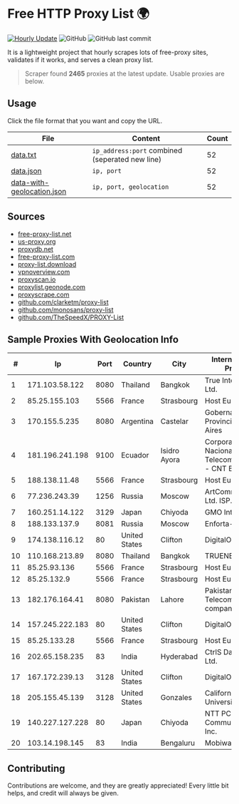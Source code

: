 
# Free HTTP Proxy List 🌍

[![Hourly Update](https://github.com/mertguvencli/http-proxy-list/actions/workflows/main.yml/badge.svg?branch=main)](https://github.com/mertguvencli/http-proxy-list/actions/workflows/main.yml)
![GitHub](https://img.shields.io/github/license/mertguvencli/http-proxy-list)
![GitHub last commit](https://img.shields.io/github/last-commit/mertguvencli/http-proxy-list)

It is a lightweight project that hourly scrapes lots of free-proxy sites, validates if it works, and serves a clean proxy list.


> Scraper found **2465** proxies at the latest update. Usable proxies are below.

## Usage

Click the file format that you want and copy the URL.


|File|Content|Count|
|----|-------|-----|
|[data.txt](https://raw.githubusercontent.com/mertguvencli/http-proxy-list/main/proxy-list/data.txt)|`ip_address:port` combined (seperated new line)|52|
|[data.json](https://raw.githubusercontent.com/mertguvencli/http-proxy-list/main/proxy-list/data.json)|`ip, port`|52|
|[data-with-geolocation.json](https://raw.githubusercontent.com/mertguvencli/http-proxy-list/main/proxy-list/data-with-geolocation.json)|`ip, port, geolocation`|52|

## Sources

* [free-proxy-list.net](https://free-proxy-list.net)
* [us-proxy.org](https://www.us-proxy.org)
* [proxydb.net](http://proxydb.net)
* [free-proxy-list.com](https://free-proxy-list.com/?page=&port=&type%5B%5D=http&type%5B%5D=https&up_time=0&search=Search)
* [proxy-list.download](https://www.proxy-list.download/HTTP)
* [vpnoverview.com](https://vpnoverview.com/privacy/anonymous-browsing/free-proxy-servers)
* [proxyscan.io](https://www.proxyscan.io)
* [proxylist.geonode.com](https://proxylist.geonode.com/api/proxy-list?limit=300&page=1&sort_by=lastChecked&sort_type=desc&protocols=http,https)
* [proxyscrape.com](https://api.proxyscrape.com/v2/?request=displayproxies&protocol=http&timeout=10000&country=all&ssl=all&anonymity=all)
* [github.com/clarketm/proxy-list](https://raw.githubusercontent.com/clarketm/proxy-list/master/proxy-list-raw.txt)
* [github.com/monosans/proxy-list](https://raw.githubusercontent.com/monosans/proxy-list/main/proxies/http.txt)
* [github.com/TheSpeedX/PROXY-List](https://raw.githubusercontent.com/TheSpeedX/PROXY-List/master/http.txt)


## Sample Proxies With Geolocation Info

|#|Ip|Port|Country|City|Internet Service Provider|
|-|--|----|-------|----|-------------------------|
|1|171.103.58.122|8080|Thailand|Bangkok|True Internet Co., Ltd.|
|2|85.25.155.103|5566|France|Strasbourg|Host Europe GmbH|
|3|170.155.5.235|8080|Argentina|Castelar|Gobernacion de la Provincia de Buenos Aires|
|4|181.196.241.198|9100|Ecuador|Isidro Ayora|Corporacion Nacional De Telecomunicaciones - CNT EP|
|5|188.138.11.48|5566|France|Strasbourg|Host Europe GmbH|
|6|77.236.243.39|1256|Russia|Moscow|ArtCommunications Ltd. ISP. Moscow|
|7|160.251.14.122|3129|Japan|Chiyoda|GMO Internet, Inc|
|8|188.133.137.9|8081|Russia|Moscow|Enforta-SPB|
|9|174.138.116.12|80|United States|Clifton|DigitalOcean, LLC|
|10|110.168.213.89|8080|Thailand|Bangkok|TRUENET|
|11|85.25.93.136|5566|France|Strasbourg|Host Europe GmbH|
|12|85.25.132.9|5566|France|Strasbourg|Host Europe GmbH|
|13|182.176.164.41|8080|Pakistan|Lahore|Pakistan Telecommuication company limited|
|14|157.245.222.183|80|United States|Clifton|DigitalOcean, LLC|
|15|85.25.133.28|5566|France|Strasbourg|Host Europe GmbH|
|16|202.65.158.235|83|India|Hyderabad|CtrlS Datacenters Ltd.|
|17|167.172.239.13|3128|United States|Clifton|DigitalOcean, LLC|
|18|205.155.45.139|3128|United States|Gonzales|California State University Network|
|19|140.227.127.228|80|Japan|Chiyoda|NTT PC Communications, Inc.|
|20|103.14.198.145|83|India|Bengaluru|Mobiwalkers|



## Contributing

Contributions are welcome, and they are greatly appreciated! Every
little bit helps, and credit will always be given.

